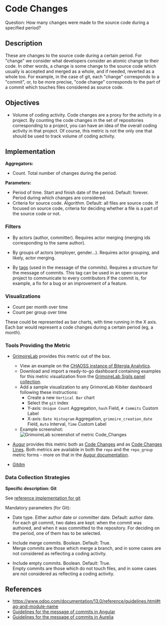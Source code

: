 # Code Changes

Question: How many changes were made to the source code during a specified period? 


## Description

These are changes to the source code during a certain period.
For "change" we consider what developers consider an atomic change to their code.
In other words, a change is some change to the source code which usually
is accepted and merged as a whole, and if needed, reverted as a whole too.
For example, in the case of git, each "change" corresponds to a "commit",
or, to be more precise, "code change" corresponds to the part of a commit which
touches files considered as source code.


## Objectives

* Volume of coding activity.
    Code changes are a proxy for the activity in a project.
    By counting the code changes in the set of repositories corresponding
    to a project, you can have an idea of the overall coding activity in
    that project.
    Of course, this metric is not the only one that should be
    used to track volume of coding activity.


## Implementation

**Aggregators:**
* Count. Total number of changes during the period.

**Parameters:**
* Period of time. Start and finish date of the period. Default: forever.
 Period during which changes are considered.
* Criteria for source code. Algorithm. Default: all files are source code.
 If focused on source code, criteria for deciding whether a file is a part of the source code or not.


### Filters

* By actors (author, committer). Requires actor merging
(merging ids corresponding to the same author).

* By groups of actors (employer, gender...). Requires actor grouping,
and likely, actor merging.

* By [tags](https://www.odoo.com/documentation/13.0/reference/guidelines.html#tag-and-module-name) (used in the message of the commits).
Requires a structure for the message of commits.
This tag can be used in an open-source project to communicate to every contributors
if the commit is, for example, a fix for a bug or an improvement of a feature.

### Visualizations

* Count per month over time
* Count per group over time

These could be represented as bar charts, with time running in the X axis.
Each bar would represent a code changes during a certain period (eg, a month).


### Tools Providing the Metric

* [GrimoireLab](https://chaoss.github.io/grimoirelab) provides this metric out of the box.
  - View an example on the [CHAOSS instance of Bitergia Analytics](https://chaoss.biterg.io/app/kibana#/dashboard/Git).  
  - Download and import a ready-to-go dashboard containing examples for this metric visualization from the [GrimoireLab Sigils panel collection](https://chaoss.github.io/grimoirelab-sigils/panels/git/).
  - Add a sample visualization to any GrimoreLab Kibiter dashboard following these instructions:
    * Create a new `Vertical Bar` chart
    * Select the `git` index
    * Y-axis: `Unique Count` Aggregation, `hash` Field, `# Commits` Custom Label
    * X-axis: `Date Histogram` Aggregation, `grimoire_creation_date` Field, `Auto` Interval, `Time` Custom Label
  - Example screenshot: ![GrimoireLab screenshot of metric Code_Changes](https://github.com/chaoss/wg-evolution/blob/master/metrics/images/code_changes-GrimoireLab.png)

* [Augur](http://augur.osshealth.io/) provides this metric both as [Code Changes](http://augur.osshealth.io/api_docs/#api-Evolution-code_changes_repo/) and as [Code Changes Lines](http://augur.osshealth.io/api_docs/#api-Evolution-code_changes_lines_repo). Both metrics are available in both the `repo` and the `repo_group` metric forms - more on that in the [Augur documentation](https://oss-augur.readthedocs.io/en/master/getting-started/create-a-metric/overview.html#metric-forms).

* [Gitdm](https://repo.or.cz/w/git-dm.git)


### Data Collection Strategies

**Specific description: Git**

See [reference implementation for git](https://github.com/chaoss/wg-evolution/blob/master/implementations/notebooks_df/code_changes_git.ipynb)

Mandatory parameters (for Git):

* Date type. Either author date or committer date. Default: author date.  
    For each git commit, two dates are kept: when the commit was authored, and when it was committed to the repository. For deciding on the period, one of them has to be selected.

* Include merge commits. Boolean. Default: True.  
    Merge commits are those which merge a branch, and in some cases are not considered as reflecting a coding activity.

* Include empty commits. Boolean. Default: True.  
    Empty commits are those which do not touch files, and in some cases are not considered as reflecting a coding activity.

## References

* https://www.odoo.com/documentation/13.0/reference/guidelines.html#tag-and-module-name
* [Guidelines for the message of commits in Angular](https://github.com/angular/angular/blob/master/CONTRIBUTING.md#-commit-message-guidelines)
* [Guidelines for the message of commits in Aurelia](https://docs.aurelia.io/community-contribution/contributor-guide#git-commit-guidelines)
